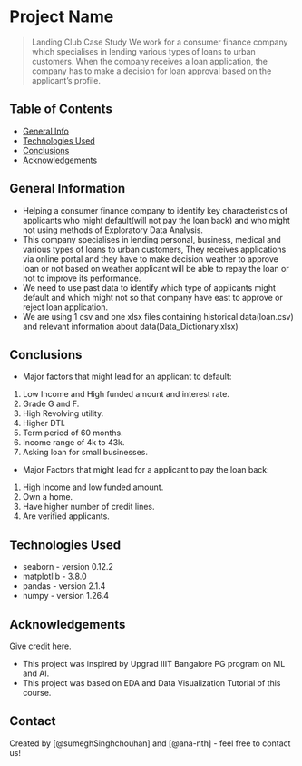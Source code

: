 # Project Name
> Landing Club Case Study
> We work for a consumer finance company which specialises in lending various types of loans to urban customers. When the company receives a loan application, the company has to make a decision for loan approval based on the applicant’s profile.


## Table of Contents
* [General Info](#general-information)
* [Technologies Used](#technologies-used)
* [Conclusions](#conclusions)
* [Acknowledgements](#acknowledgements)

<!-- You can include any other section that is pertinent to your problem -->

## General Information
- Helping a consumer finance company to identify key characteristics of applicants who might default(will not pay the loan back) and who might not using methods of Exploratory Data Analysis. 
- This company specialises in lending personal, business, medical and various types of loans to urban customers, They receives applications via online portal and they have to make decision weather to approve loan or not based on weather applicant will be able to repay the loan or not to improve its performance.
- We need to use past data to identify which type of applicants might default and which might not so that company have east to approve or reject loan application.
- We are using 1 csv and one xlsx files containing historical data(loan.csv) and relevant information about data(Data_Dictionary.xlsx)
<!-- You don't have to answer all the questions - just the ones relevant to your project. -->

## Conclusions
- Major factors that might lead for an applicant to default:

1) Low Income and High funded amount and interest rate.
2) Grade G and F.
3) High Revolving utility.
4) Higher DTI.
5) Term period of 60 months.
6) Income range of 4k to 43k.
7) Asking loan for small businesses. 

- Major Factors that might lead for a applicant to pay the loan back:

1) High Income and low funded amount.
2) Own a home. 
3) Have higher number of credit lines.
4) Are verified applicants.

<!-- You don't have to answer all the questions - just the ones relevant to your project. -->


## Technologies Used
- seaborn - version 0.12.2
- matplotlib - 3.8.0
- pandas - version 2.1.4
- numpy - version 1.26.4

<!-- As the libraries versions keep on changing, it is recommended to mention the version of library used in this project -->

## Acknowledgements
Give credit here.
- This project was inspired by Upgrad IIIT Bangalore PG program on ML and AI.
- This project was based on EDA and Data Visualization Tutorial of this course.
## Contact
Created by [@sumeghSinghchouhan] and [@ana-nth] - feel free to contact us!

<!-- Optional -->
<!-- ## License -->
<!-- This project is open source and available under the [... License](). -->

<!-- You don't have to include all sections - just the one's relevant to your project -->
